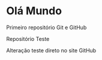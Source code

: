 # Olá Mundo
 Primeiro repositório Git e GitHub

 Repositório Teste
 
 Alteração teste direto no site GitHub

